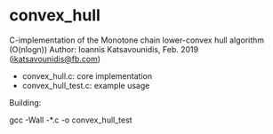 # convex_hull
C-implementation of the Monotone chain lower-convex hull algorithm (O(nlogn))
Author: Ioannis Katsavounidis, Feb. 2019 (ikatsavounidis@fb.com)

- convex_hull.c: core implementation
- convex_hull_test.c: example usage

Building:

gcc -Wall -*.c -o convex_hull_test
